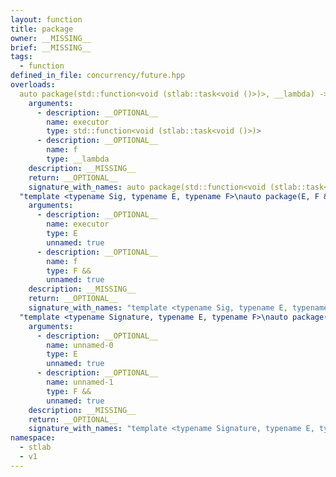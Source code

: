 ```yaml
---
layout: function
title: package
owner: __MISSING__
brief: __MISSING__
tags:
  - function
defined_in_file: concurrency/future.hpp
overloads:
  auto package(std::function<void (stlab::task<void ()>)>, __lambda) -> std::pair<detail::packaged_task_from_signature_t<void ()>, future<detail::result_of_t_<void ()>>>:
    arguments:
      - description: __OPTIONAL__
        name: executor
        type: std::function<void (stlab::task<void ()>)>
      - description: __OPTIONAL__
        name: f
        type: __lambda
    description: __MISSING__
    return: __OPTIONAL__
    signature_with_names: auto package(std::function<void (stlab::task<void ()>)> executor, __lambda f) -> std::pair<detail::packaged_task_from_signature_t<void ()>, future<detail::result_of_t_<void ()>>>
  "template <typename Sig, typename E, typename F>\nauto package(E, F &&) -> std::pair<detail::packaged_task_from_signature_t<Sig>, future<detail::result_of_t_<Sig>>>":
    arguments:
      - description: __OPTIONAL__
        name: executor
        type: E
        unnamed: true
      - description: __OPTIONAL__
        name: f
        type: F &&
        unnamed: true
    description: __MISSING__
    return: __OPTIONAL__
    signature_with_names: "template <typename Sig, typename E, typename F>\nauto package(E executor, F && f) -> std::pair<detail::packaged_task_from_signature_t<Sig>, future<detail::result_of_t_<Sig>>>"
  "template <typename Signature, typename E, typename F>\nauto package(E, F &&) -> std::pair<detail::packaged_task_from_signature_t<Signature>, future<detail::result_of_t_<Signature>>>":
    arguments:
      - description: __OPTIONAL__
        name: unnamed-0
        type: E
        unnamed: true
      - description: __OPTIONAL__
        name: unnamed-1
        type: F &&
        unnamed: true
    description: __MISSING__
    return: __OPTIONAL__
    signature_with_names: "template <typename Signature, typename E, typename F>\nauto package(E, F &&) -> std::pair<detail::packaged_task_from_signature_t<Signature>, future<detail::result_of_t_<Signature>>>"
namespace:
  - stlab
  - v1
---
```


